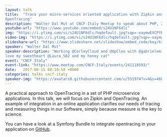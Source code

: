 ```yaml
---
layout: talk
title:  "Trace your micro-services oriented application with Zipkin and
OpenTracing"
description: "Walter Dal Mut at CNCF-Italy Meetup to speak about PHP, Zipkin, opentracing and microservices"
youtube-url: "https://www.youtube.com/embed/s24U1NF6dlc"
img: "https://i.ytimg.com/vi/s24U1NF6dlc/hqdefault.jpg?sqp=-oaymwEXCPYBEIoBSFryq4qpAwkIARUAAIhCGAE=&amp;rs=AOn4CLATPQTAmTPSK36F_n3h33sPjMfNug"
video-img: "https://i.ytimg.com/vi/s24U1NF6dlc/hqdefault.jpg?sqp=-oaymwEXCPYBEIoBSFryq4qpAwkIARUAAIhCGAE=&amp;rs=AOn4CLATPQTAmTPSK36F_n3h33sPjMfNug"
slideshare-url: "https://www.slideshare.net/slideshow/embed_code/key/ks9IgFdsaJugCa"
speaker: "Walter Dal Mut"
speaker-description: "Working @CorleyCloud and @UpCloo with @gabrielemittica! I
love my sweetheart @Laura_S82 and my honey cat"
event: "CNCF Italy"
event-link: "https://www.meetup.com/CNCF-Italy/events/241118593/"
date:   2017-06-15 08:10:58 +0000
categories: talks cncf-italy
speaker-img: "https://avatars0.githubusercontent.com/u/551974?v=4&s=460"
---
```


A practical approach to OpenTracing in a set of PHP microservice applications. In this
talk, we will focus on Zipkin and OpenTracing. An example of integration in an
online application clarifies our needs of tracing and measuring things in our
Software, simply because measure is the key to science.

You can have a look at a Symfony Bundle to integrate opentracing in your application on
[GitHub](https://github.com/wdalmut/opentracing-bundle).

